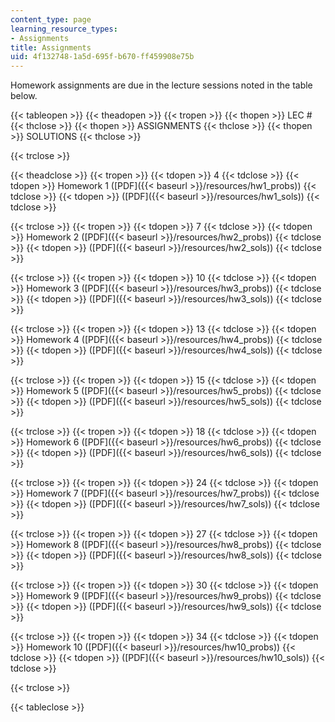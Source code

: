 ```yaml
---
content_type: page
learning_resource_types:
- Assignments
title: Assignments
uid: 4f132748-1a5d-695f-b670-ff459908e75b
---
```


Homework assignments are due in the lecture sessions noted in the table below.

{{< tableopen >}}
{{< theadopen >}}
{{< tropen >}}
{{< thopen >}}
LEC #
{{< thclose >}}
{{< thopen >}}
ASSIGNMENTS
{{< thclose >}}
{{< thopen >}}
SOLUTIONS
{{< thclose >}}

{{< trclose >}}

{{< theadclose >}}
{{< tropen >}}
{{< tdopen >}}
4
{{< tdclose >}}
{{< tdopen >}}
Homework 1 ([PDF]({{< baseurl >}}/resources/hw1_probs))
{{< tdclose >}}
{{< tdopen >}}
([PDF]({{< baseurl >}}/resources/hw1_sols))
{{< tdclose >}}

{{< trclose >}}
{{< tropen >}}
{{< tdopen >}}
7
{{< tdclose >}}
{{< tdopen >}}
Homework 2 ([PDF]({{< baseurl >}}/resources/hw2_probs))
{{< tdclose >}}
{{< tdopen >}}
([PDF]({{< baseurl >}}/resources/hw2_sols))
{{< tdclose >}}

{{< trclose >}}
{{< tropen >}}
{{< tdopen >}}
10
{{< tdclose >}}
{{< tdopen >}}
Homework 3 ([PDF]({{< baseurl >}}/resources/hw3_probs))
{{< tdclose >}}
{{< tdopen >}}
([PDF]({{< baseurl >}}/resources/hw3_sols))
{{< tdclose >}}

{{< trclose >}}
{{< tropen >}}
{{< tdopen >}}
13
{{< tdclose >}}
{{< tdopen >}}
Homework 4 ([PDF]({{< baseurl >}}/resources/hw4_probs))
{{< tdclose >}}
{{< tdopen >}}
([PDF]({{< baseurl >}}/resources/hw4_sols))
{{< tdclose >}}

{{< trclose >}}
{{< tropen >}}
{{< tdopen >}}
15
{{< tdclose >}}
{{< tdopen >}}
Homework 5 ([PDF]({{< baseurl >}}/resources/hw5_probs))
{{< tdclose >}}
{{< tdopen >}}
([PDF]({{< baseurl >}}/resources/hw5_sols))
{{< tdclose >}}

{{< trclose >}}
{{< tropen >}}
{{< tdopen >}}
18
{{< tdclose >}}
{{< tdopen >}}
Homework 6 ([PDF]({{< baseurl >}}/resources/hw6_probs))
{{< tdclose >}}
{{< tdopen >}}
([PDF]({{< baseurl >}}/resources/hw6_sols))
{{< tdclose >}}

{{< trclose >}}
{{< tropen >}}
{{< tdopen >}}
24
{{< tdclose >}}
{{< tdopen >}}
Homework 7 ([PDF]({{< baseurl >}}/resources/hw7_probs))
{{< tdclose >}}
{{< tdopen >}}
([PDF]({{< baseurl >}}/resources/hw7_sols))
{{< tdclose >}}

{{< trclose >}}
{{< tropen >}}
{{< tdopen >}}
27
{{< tdclose >}}
{{< tdopen >}}
Homework 8 ([PDF]({{< baseurl >}}/resources/hw8_probs))
{{< tdclose >}}
{{< tdopen >}}
([PDF]({{< baseurl >}}/resources/hw8_sols))
{{< tdclose >}}

{{< trclose >}}
{{< tropen >}}
{{< tdopen >}}
30
{{< tdclose >}}
{{< tdopen >}}
Homework 9 ([PDF]({{< baseurl >}}/resources/hw9_probs))
{{< tdclose >}}
{{< tdopen >}}
([PDF]({{< baseurl >}}/resources/hw9_sols))
{{< tdclose >}}

{{< trclose >}}
{{< tropen >}}
{{< tdopen >}}
34
{{< tdclose >}}
{{< tdopen >}}
Homework 10 ([PDF]({{< baseurl >}}/resources/hw10_probs))
{{< tdclose >}}
{{< tdopen >}}
([PDF]({{< baseurl >}}/resources/hw10_sols))
{{< tdclose >}}

{{< trclose >}}

{{< tableclose >}}